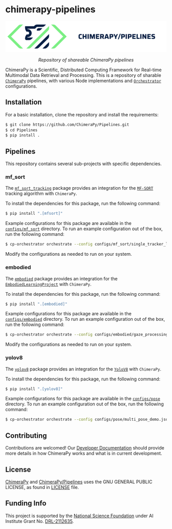 # chimerapy-pipelines
<p align="center">
  <a href="https://github.com/ChimeraPy"><img src="./docs/images/banner.png" alt="ChimeraPy"></a>
</p>
<p align="center">
    <em>Repository of shareable ChimeraPy pipelines</em>
</p>
<p align="center">
</p>


ChimeraPy is a Scientific, Distributed Computing Framework for Real-time Multimodal Data Retrieval and Processing. This is a repository of sharable [`ChimeraPy`](https://github.com/ChimeraPy) pipelines, with various Node implementations and [`Orchestrator`](https://github.com/ChimeraPy/Orchestrator) configurations.


## Installation
For a basic installation, clone the repository and install the requirements:

```bash
$ git clone https://github.com/ChimeraPy/Pipelines.git
$ cd Pipelines
$ pip install .
```

## Pipelines
This repository contains several sub-projects with specific dependencies.


### mf_sort
The [`mf_sort_tracking`](chimerapy/pipelines/mf_sort_tracking) package provides an integration for the [`MF-SORT`](https://github.com/kbvatral/MF-SORT) tracking algorithm with `ChimeraPy`.

To install the dependencies for this package, run the following command:

```bash
$ pip install ".[mfsort]"
```

Example configurations for this package are available in the [`configs/mf_sort`](./configs/mf_sort) directory. To run an example configuration out of the box, run the following command:

```bash
$ cp-orchestrator orchestrate --config configs/mf_sort/single_tracker_local_http.json
```

Modify the configurations as needed to run on your system.


### embodied
The [`embodied`](chimerapy/pipelines/mf_sort_tracking) package provides an integration for the [`EmbodiedLearningProject`](https://github.com/oele-isis-vanderbilt/EmbodiedLearningProject) with `ChimeraPy`.

To install the dependencies for this package, run the following command:

```bash
$ pip install ".[embodied]"
```

Example configurations for this package are available in the [`configs/embodied`](./configs/embodied) directory. To run an example configuration out of the box, run the following command:

```bash
$ cp-orchestrator orchestrate --config configs/embodied/gaze_processing.json
```

Modify the configurations as needed to run on your system.

### yolov8

The [`yolov8`](chimerapy/pipelines/yolov8) package provides an integration for the [`YoloV8`](https://github.com/ultralytics/ultralytics) with `ChimeraPy`.

To install the dependencies for this package, run the following command:

```bash
$ pip install ".[yolov8]"
```

Example configurations for this package are available in the [`configs/pose`](./configs/pose) directory. To run an example configuration out of the box, run the following command:

```bash
$ cp-orchestrator orchestrate --config configs/pose/multi_pose_demo.json
```

## Contributing
Contributions are welcomed! Our [Developer Documentation](https://chimerapy.readthedocs.io/en/latest/developer/index.html) should provide more details in how ChimeraPy works and what is in current development.

## License
[ChimeraPy](https://github.com/ChimeraPy) and [ChimeraPy/Pipelines](https://github.com/ChimeraPy/Pipelines) uses the GNU GENERAL PUBLIC LICENSE, as found in [LICENSE](./LICENSE) file.

## Funding Info
This project is supported by the [National Science Foundation](https://www.nsf.gov/) under AI Institute  Grant No. [DRL-2112635](https://www.nsf.gov/awardsearch/showAward?AWD_ID=2112635&HistoricalAwards=false).
